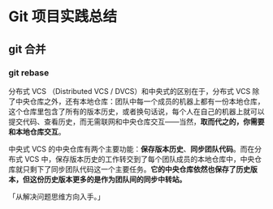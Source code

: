 # Git 项目实践总结

## git 合并

### git rebase



分布式 VCS （Distributed VCS / DVCS）和中央式的区别在于，分布式 VCS 除了中央仓库之外，还有本地仓库：团队中每一个成员的机器上都有一份本地仓库，这个仓库里包含了所有的版本历史，或者换句话说，每个人在自己的机器上就可以提交代码、查看历史，而无需联网和中央仓库交互——当然，**取而代之的，你需要和本地仓库交互**。

中央式 VCS 的中央仓库有两个主要功能：**保存版本历史**、**同步团队代码**。而在分布式 VCS 中，保存版本历史的工作转交到了每个团队成员的本地仓库中，中央仓库就只剩下了同步团队代码这一个主要任务。**它的中央仓库依然也保存了历史版本，但这份历史版本更多的是作为团队间的同步中转站。**

「从解决问题思维方向入手。」

